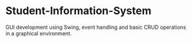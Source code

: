 # Student-Information-System
GUI development using Swing, event handling and basic CRUD operations in a graphical environment.
